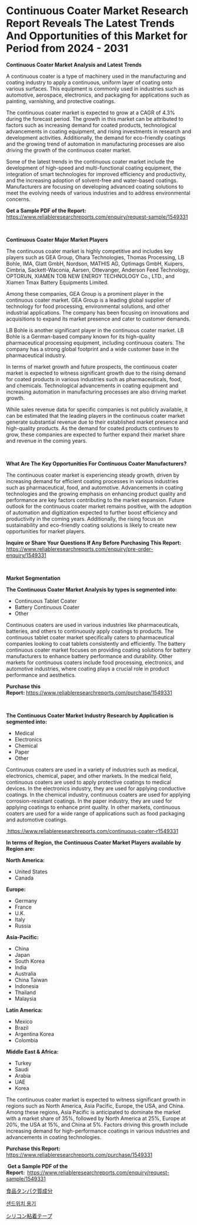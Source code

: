 <p><h1>Continuous Coater Market Research Report Reveals The Latest Trends And Opportunities of this Market for Period from 2024 - 2031</h1></p><p><strong>Continuous Coater Market Analysis and Latest Trends</strong></p>
<p><p>A continuous coater is a type of machinery used in the manufacturing and coating industry to apply a continuous, uniform layer of coating onto various surfaces. This equipment is commonly used in industries such as automotive, aerospace, electronics, and packaging for applications such as painting, varnishing, and protective coatings.</p><p>The continuous coater market is expected to grow at a CAGR of 4.3% during the forecast period. The growth in this market can be attributed to factors such as increasing demand for coated products, technological advancements in coating equipment, and rising investments in research and development activities. Additionally, the demand for eco-friendly coatings and the growing trend of automation in manufacturing processes are also driving the growth of the continuous coater market.</p><p>Some of the latest trends in the continuous coater market include the development of high-speed and multi-functional coating equipment, the integration of smart technologies for improved efficiency and productivity, and the increasing adoption of solvent-free and water-based coatings. Manufacturers are focusing on developing advanced coating solutions to meet the evolving needs of various industries and to address environmental concerns.</p></p>
<p><strong>Get a Sample PDF of the Report:&nbsp;</strong> <a href="https://www.reliableresearchreports.com/enquiry/request-sample/1549331">https://www.reliableresearchreports.com/enquiry/request-sample/1549331</a></p>
<p>&nbsp;</p>
<p><strong>Continuous Coater Major Market Players</strong></p>
<p><p>The continuous coater market is highly competitive and includes key players such as GEA Group, Ohara Technologies, Thomas Processing, LB Bohle, IMA, Glatt GmbH, Nordson, MATHIS AG, Optimags GmbH, Kuipers, Cimbria, Sackett-Waconia, Aarsen, Ottevanger, Anderson Feed Technology, OPTORUN, XIAMEN TOB NEW ENERGY TECHNOLOGY Co., LTD., and Xiamen Tmax Battery Equipments Limited.</p><p>Among these companies, GEA Group is a prominent player in the continuous coater market. GEA Group is a leading global supplier of technology for food processing, environmental solutions, and other industrial applications. The company has been focusing on innovations and acquisitions to expand its market presence and cater to customer demands.</p><p>LB Bohle is another significant player in the continuous coater market. LB Bohle is a German-based company known for its high-quality pharmaceutical processing equipment, including continuous coaters. The company has a strong global footprint and a wide customer base in the pharmaceutical industry.</p><p>In terms of market growth and future prospects, the continuous coater market is expected to witness significant growth due to the rising demand for coated products in various industries such as pharmaceuticals, food, and chemicals. Technological advancements in coating equipment and increasing automation in manufacturing processes are also driving market growth.</p><p>While sales revenue data for specific companies is not publicly available, it can be estimated that the leading players in the continuous coater market generate substantial revenue due to their established market presence and high-quality products. As the demand for coated products continues to grow, these companies are expected to further expand their market share and revenue in the coming years.</p></p>
<p>&nbsp;</p>
<p><strong>What Are The Key Opportunities For Continuous Coater Manufacturers?</strong></p>
<p><p>The continuous coater market is experiencing steady growth, driven by increasing demand for efficient coating processes in various industries such as pharmaceutical, food, and automotive. Advancements in coating technologies and the growing emphasis on enhancing product quality and performance are key factors contributing to the market expansion. Future outlook for the continuous coater market remains positive, with the adoption of automation and digitization expected to further boost efficiency and productivity in the coming years. Additionally, the rising focus on sustainability and eco-friendly coating solutions is likely to create new opportunities for market players.</p></p>
<p><strong>Inquire or Share Your Questions If Any Before Purchasing This Report:</strong> <a href="https://www.reliableresearchreports.com/enquiry/pre-order-enquiry/1549331">https://www.reliableresearchreports.com/enquiry/pre-order-enquiry/1549331</a></p>
<p>&nbsp;</p>
<p><strong>Market Segmentation</strong></p>
<p><strong>The Continuous Coater Market Analysis by types is segmented into:</strong></p>
<p><ul><li>Continuous Tablet Coater</li><li>Battery Continuous Coater</li><li>Other</li></ul></p>
<p><p>Continuous coaters are used in various industries like pharmaceuticals, batteries, and others to continuously apply coatings to products. The continuous tablet coater market specifically caters to pharmaceutical companies looking to coat tablets consistently and efficiently. The battery continuous coater market focuses on providing coating solutions for battery manufacturers to enhance battery performance and durability. Other markets for continuous coaters include food processing, electronics, and automotive industries, where coating plays a crucial role in product performance and aesthetics.</p></p>
<p><strong>Purchase this Report:&nbsp;</strong><a href="https://www.reliableresearchreports.com/purchase/1549331">https://www.reliableresearchreports.com/purchase/1549331</a></p>
<p>&nbsp;</p>
<p><strong>The Continuous Coater Market Industry Research by Application is segmented into:</strong></p>
<p><ul><li>Medical</li><li>Electronics</li><li>Chemical</li><li>Paper</li><li>Other</li></ul></p>
<p><p>Continuous coaters are used in a variety of industries such as medical, electronics, chemical, paper, and other markets. In the medical field, continuous coaters are used to apply protective coatings to medical devices. In the electronics industry, they are used for applying conductive coatings. In the chemical industry, continuous coaters are used for applying corrosion-resistant coatings. In the paper industry, they are used for applying coatings to enhance print quality. In other markets, continuous coaters are used for a wide range of applications such as food packaging and automotive coatings.</p></p>
<p><a href="https://www.reliableresearchreports.com/continuous-coater-r1549331">&nbsp;https://www.reliableresearchreports.com/continuous-coater-r1549331</a></p>
<p><strong>In terms of Region, the Continuous Coater Market Players available by Region are:</strong></p>
<p>
    <p> <strong> North America: </strong>
        <ul>
            <li>United States</li>
            <li>Canada</li>
        </ul>
        </p> 
    <p> <strong> Europe: </strong>
        <ul>
            <li>Germany</li>
            <li>France</li>
            <li>U.K.</li>
            <li>Italy</li>
            <li>Russia</li>
        </ul>
        </p> 
    <p> <strong> Asia-Pacific: </strong>
        <ul>
            <li>China</li>
            <li>Japan</li>
            <li>South Korea</li>
            <li>India</li>
            <li>Australia</li>
            <li>China Taiwan</li>
            <li>Indonesia</li>
            <li>Thailand</li>
            <li>Malaysia</li>
        </ul>
        </p> 
    <p> <strong> Latin America: </strong>
        <ul>
            <li>Mexico</li>
            <li>Brazil</li>
            <li>Argentina Korea</li>
            <li>Colombia</li>
        </ul>
        </p> 
    <p> <strong> Middle East & Africa: </strong>
        <ul>
            <li>Turkey</li>
            <li>Saudi</li>
            <li>Arabia</li>
            <li>UAE</li>
            <li>Korea</li>
        </ul>
    </p>
    </p>
<p><p>The continuous coater market is expected to witness significant growth in regions such as North America, Asia Pacific, Europe, the USA, and China. Among these regions, Asia Pacific is anticipated to dominate the market with a market share of 35%, followed by North America at 25%, Europe at 20%, the USA at 15%, and China at 5%. Factors driving this growth include increasing demand for high-performance coatings in various industries and advancements in coating technologies.</p></p>
<p><strong>Purchase this Report: </strong><a href="https://www.reliableresearchreports.com/purchase/1549331">https://www.reliableresearchreports.com/purchase/1549331</a></p>
<p>&nbsp;<strong>Get a Sample PDF of the Report:&nbsp;&nbsp;</strong><a href="https://www.reliableresearchreports.com/enquiry/request-sample/1549331">https://www.reliableresearchreports.com/enquiry/request-sample/1549331</a></p>
<p><strong></strong></p>
<p><p><a href="https://medium.com/@queenlitle19361/%E9%A3%9F%E5%93%81%E3%83%97%E3%83%AD%E3%83%86%E3%82%A4%E3%83%B3%E5%8E%9F%E6%96%99%E5%B8%82%E5%A0%B4%E3%81%AE%E3%82%A4%E3%83%B3%E3%82%B5%E3%82%A4%E3%83%88-%E5%B8%82%E5%A0%B4%E5%8B%95%E5%90%91-%E6%88%90%E9%95%B7-2024%E5%B9%B4%E3%81%8B%E3%82%892031%E5%B9%B4%E3%81%BE%E3%81%A7%E3%81%AE%E4%BA%88%E6%B8%AC-2bbad1c48742">食品タンパク質成分</a></p><p><a href="https://github.com/sougarounis/Market-Research-Report-List-3/blob/main/856156231702.md">샌드위치 용기</a></p><p><a href="https://medium.com/@ebbkautzer/%E3%82%B7%E3%83%AA%E3%82%B3%E3%83%BC%E3%83%B3%E7%B2%98%E7%9D%80%E3%83%86%E3%83%BC%E3%83%97%E5%B8%82%E5%A0%B4%E3%81%AE%E3%83%88%E3%83%AC%E3%83%B3%E3%83%89%E3%81%A8%E5%B8%82%E5%A0%B4%E5%88%86%E6%9E%90%E3%81%AF-2024%E5%B9%B4%E3%81%8B%E3%82%892031%E5%B9%B4%E3%81%BE%E3%81%A7%E3%81%AE%E4%BA%88%E6%B8%AC%E3%81%A7%E3%81%99-310e26150a9c">シリコン粘着テープ</a></p></p>